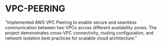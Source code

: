 # VPC-PEERING 
“Implemented AWS VPC Peering to enable secure and seamless communication between two VPCs across different availability zones. The project demonstrates cross-VPC connectivity, routing configuration, and network isolation best practices for scalable cloud architecture.”
